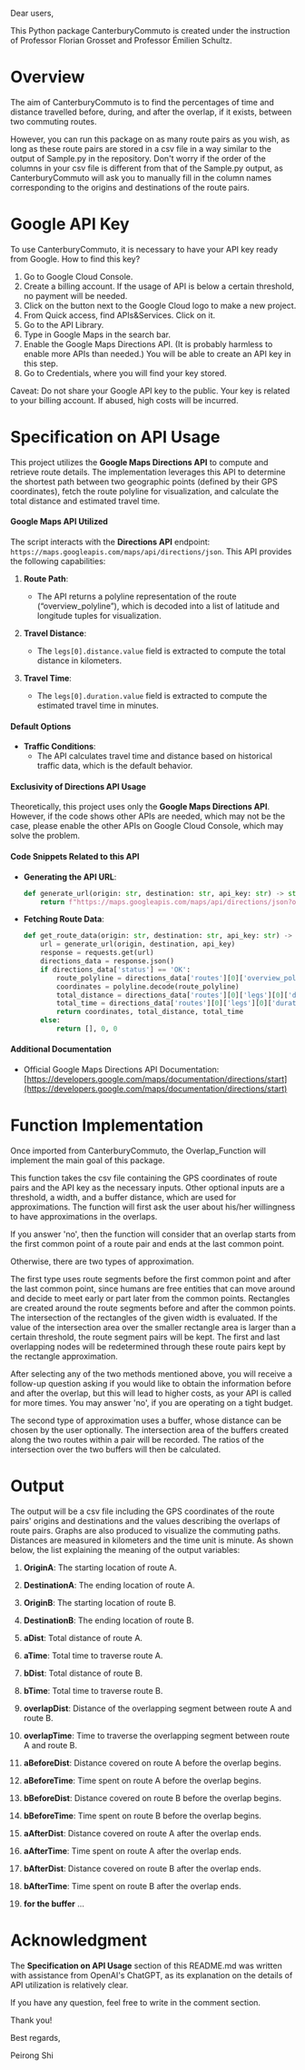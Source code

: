 Dear users,

This Python package CanterburyCommuto is created under the instruction of Professor Florian Grosset and Professor Émilien Schultz. 

# Overview
The aim of CanterburyCommuto is to find the percentages of time and distance travelled before, during, and after the overlap, if it exists, between two commuting routes. 

However, you can run this package on as many route pairs as you wish, as long as these route pairs are stored in a csv file in a way similar to the output of Sample.py in the repository.
Don't worry if the order of the columns in your csv file is different from that of the Sample.py output, as CanterburyCommuto will ask you to manually fill in the column names corresponding to 
the origins and destinations of the route pairs. 

# Google API Key
To use CanterburyCommuto, it is necessary to have your API key ready from Google. How to find this key?

1. Go to Google Cloud Console.
2. Create a billing account. If the usage of API is below a certain threshold, no payment will be needed.
3. Click on the button next to the Google Cloud logo to make a new project.
4. From Quick access, find APIs&Services. Click on it.
5. Go to the API Library.
6. Type in Google Maps in the search bar.
7. Enable the Google Maps Directions API. (It is probably harmless to enable more APIs than needed.) You will be able to create an API key in this step.
8. Go to Credentials, where you will find your key stored.

Caveat: Do not share your Google API key to the public. Your key is related to your billing account. If abused, high costs will be incurred. 

# Specification on API Usage

This project utilizes the **Google Maps Directions API** to compute and retrieve route details. The implementation leverages this API to determine the shortest path between two geographic points (defined by their GPS coordinates), fetch the route polyline for visualization, and calculate the total distance and estimated travel time.

#### Google Maps API Utilized

The script interacts with the **Directions API** endpoint: `https://maps.googleapis.com/maps/api/directions/json`. This API provides the following capabilities:

1. **Route Path**:
   - The API returns a polyline representation of the route (“overview_polyline”), which is decoded into a list of latitude and longitude tuples for visualization.

2. **Travel Distance**:
   - The `legs[0].distance.value` field is extracted to compute the total distance in kilometers.

3. **Travel Time**:
   - The `legs[0].duration.value` field is extracted to compute the estimated travel time in minutes.

#### Default Options

- **Traffic Conditions**:
  - The API calculates travel time and distance based on historical traffic data, which is the default behavior.

#### Exclusivity of Directions API Usage

Theoretically, this project uses only the **Google Maps Directions API**. However, if the code shows other APIs are needed, which may not be the case, please enable the other APIs on Google Cloud Console, which may solve the problem.

#### Code Snippets Related to this API

- **Generating the API URL**:
  ```python
  def generate_url(origin: str, destination: str, api_key: str) -> str:
      return f"https://maps.googleapis.com/maps/api/directions/json?origin={origin}&destination={destination}&key={api_key}"
  ```

- **Fetching Route Data**:
  ```python
  def get_route_data(origin: str, destination: str, api_key: str) -> tuple:
      url = generate_url(origin, destination, api_key)
      response = requests.get(url)
      directions_data = response.json()
      if directions_data['status'] == 'OK':
          route_polyline = directions_data['routes'][0]['overview_polyline']['points']
          coordinates = polyline.decode(route_polyline)
          total_distance = directions_data['routes'][0]['legs'][0]['distance']['value'] / 1000  # km
          total_time = directions_data['routes'][0]['legs'][0]['duration']['value'] / 60  # minutes
          return coordinates, total_distance, total_time
      else:
          return [], 0, 0
  ```

#### Additional Documentation

- Official Google Maps Directions API Documentation: [https://developers.google.com/maps/documentation/directions/start](https://developers.google.com/maps/documentation/directions/start)



# Function Implementation

Once imported from CanterburyCommuto, the Overlap_Function will implement the main goal of this package. 

This function takes the csv file containing the GPS coordinates of route pairs and the API key as the necessary inputs. 
Other optional inputs are a threshold, a width, and a buffer distance, which are used for approximations. 
The function will first ask the user about his/her willingness to have approximations in the overlaps. 

If you answer 'no', then the function will consider that an overlap starts from the first common point of a route pair and ends at the last common point.

Otherwise, there are two types of approximation. 

The first type uses route segments before the first common point and after the last common point, since humans are free entities that can move around and decide to meet early or part later from the common points. Rectangles are created around the route segments before and after the common points. The intersection of the rectangles of the given width is evaluated. If the value of the intersection area over the smaller rectangle area is larger than a certain threshold, the route segment pairs will be kept. The first and last overlapping nodes will be redetermined through these route pairs kept by the rectangle approximation.

After selecting any of the two methods mentioned above, you will receive a follow-up question asking if you would like to obtain the information before and after the overlap, but this will lead to higher costs, as your API is called for more times. You may answer 'no', if you are operating on a tight budget. 

The second type of approximation uses a buffer, whose distance can be chosen by the user optionally. The intersection area of the buffers created along the two routes within a pair will be recorded. The ratios of the intersection over the two buffers will then be calculated. 

# Output
The output will be a csv file including the GPS coordinates of the route pairs' origins and destinations and the values describing the overlaps of route pairs. Graphs are also produced to visualize the commuting paths. Distances are measured in kilometers and the time unit is minute. As shown below, the list explaining the meaning of the output variables:

1. **OriginA**: The starting location of route A.
2. **DestinationA**: The ending location of route A.
3. **OriginB**: The starting location of route B.
4. **DestinationB**: The ending location of route B.

5. **aDist**: Total distance of route A. 
6. **aTime**: Total time to traverse route A.
7. **bDist**: Total distance of route B.
8. **bTime**: Total time to traverse route B.

9. **overlapDist**: Distance of the overlapping segment between route A and route B.
10. **overlapTime**: Time to traverse the overlapping segment between route A and route B.

11. **aBeforeDist**: Distance covered on route A before the overlap begins.
12. **aBeforeTime**: Time spent on route A before the overlap begins.
13. **bBeforeDist**: Distance covered on route B before the overlap begins.
14. **bBeforeTime**: Time spent on route B before the overlap begins.

15. **aAfterDist**: Distance covered on route A after the overlap ends.
16. **aAfterTime**: Time spent on route A after the overlap ends.
17. **bAfterDist**: Distance covered on route B after the overlap ends.
18. **bAfterTime**: Time spent on route B after the overlap ends.
19. **for the buffer** ...

# Acknowledgment
The **Specification on API Usage** section of this README.md was written with assistance from OpenAI's ChatGPT, as its explanation on the details of API utilization is relatively clear. 

If you have any question, feel free to write in the comment section.

Thank you!

Best regards,

Peirong Shi






